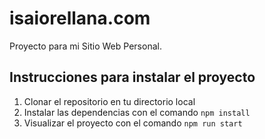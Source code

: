 # isaiorellana.com

Proyecto para mi Sitio Web Personal.

## Instrucciones para instalar el proyecto

1. Clonar el repositorio en tu directorio local
2. Instalar las dependencias con el comando `npm install`
3. Visualizar el proyecto con el comando `npm run start`

